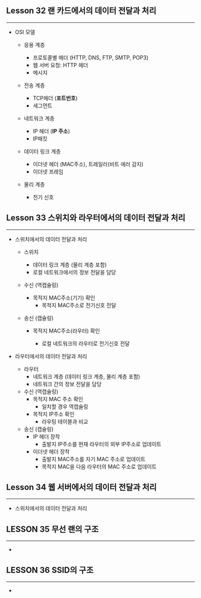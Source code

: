 ## Lesson 32 랜 카드에서의 데이터 전달과 처리

---

- OSI 모델
  - 응용 계층
  
    - 프로토콜별 헤더 (HTTP, DNS, FTP, SMTP, POP3)
    - 웹 서버 요청: HTTP 헤더
    - 메시지

  - 전송 계층
  
    - TCP헤더 (**포트번호**)
    - 세그먼트
  
  - 네트워크 계층
  
    - IP 헤더 (**IP 주소**)
    - IP패킷
  
  - 데이터 링크 계층
  
    - 이더넷 헤더 (MAC주소), 트레일러(비트 에러 감지)
    - 이더넷 프레임
  
  - 물리 계층
  
    - 전기 신호
  
      

## Lesson 33 스위치와 라우터에서의 데이터 전달과 처리

---

- 스위치에서의 데이터 전달과 처리

  - 스위치

    - 데이터 링크 계층 (물리 계층 포함)
    - 로컬 네트워크에서의 정보 전달을 담당

  - 수신 (역캡슐링)

    - 목적지 MAC주소(기기) 확인
      - 목적지 MAC주소로 전기신호 전달

  - 송신 (캡슐링)

    - 목적지 MAC주소(라우터) 확인

      - 로컬 네트워크의 라우터로 전기신호 전달

        

- 라우터에서의 데이터 전달과 처리

  - 라우터
    - 네트워크 계층 (데이터 링크 계층, 물리 계층 포함)
    - 네트워크 간의 정보 전달을 담당
  - 수신 (역캡슐링)
    - 목적지 MAC 주소 확인
      - 일치할 경우 역캡슐링
    - 목적지 IP주소 확인
      - 라우팅 테이블과 비교
  - 송신 (캡슐링)
    - IP 헤더 장착
      - 출발지 IP주소를 현재 라우터의 외부 IP주소로 업데이트
    - 이더넷 헤더 장착
      - 출발지 MAC주소를 자기 MAC 주소로 업데이트
      - 목적지 MAC을 다음 라우터의 MAC 주소로 업데이트

## Lesson 34 웹 서버에서의 데이터 전달과 처리

---

- 스위치에서의 데이터 전달과 처리



## LESSON 35 무선 랜의 구조

---

- 



## LESSON 36 SSID의 구조

---

- 
